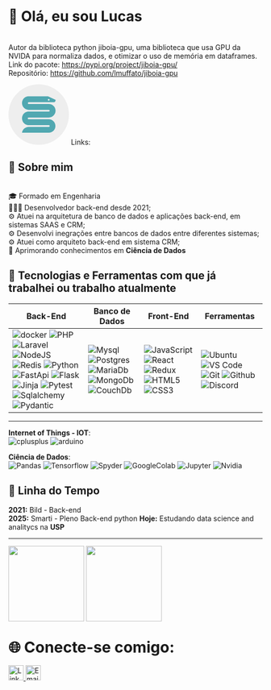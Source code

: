 <h1>👋 Olá, eu sou Lucas</h1>

<br>Autor da biblioteca python jiboia-gpu, uma biblioteca que usa GPU da NVIDA para normaliza dados, e otimizar o uso de memória em dataframes.
<br>Link do pacote: https://pypi.org/project/jiboia-gpu/
<br>Repositório: https://github.com/lmuffato/jiboia-gpu

<svg xmlns="http://www.w3.org/2000/svg" viewBox="0 0 254 254" width="120">
  <circle cx="127" cy="127" r="127" fill="#EEEEEE"/>
  <g transform="translate(127,127) scale(0.6) translate(-127,-127)">
    <path fill="#51A8B1" d="M197 148l-141 0c-2,0 -4,1 -5,3 -1,2 -1,4 0,6 1,2 3,3 5,3l141 0c26,0 47,21 47,47 0,26 -21,47 -47,47l-187 0c3,-23 23,-41 47,-41l141 0c3,0 6,-3 6,-6 0,-3 -3,-6 -6,-6l-141 0c-17,0 -32,-9 -41,-24 -8,-15 -8,-33 0,-47 8,-15 24,-24 41,-24l141 0c3,0 6,-3 6,-6 0,-3 -3,-6 -6,-6l-141 0c-17,0 -32,-9 -41,-24 -8,-15 -8,-33 0,-47 8,-15 24,-24 41,-24l135 0 53 25c1,7 -2,13 -8,17l-180 0c-2,0 -4,1 -5,3 -1,2 -1,4 0,6 1,2 3,3 5,3l141 0c26,0 47,21 47,47 0,26 -21,48 -47,48l-1 0zm6 -124c0,-3 -3,-6 -6,-6 -3,0 -6,3 -6,6 0,3 3,6 6,6 3,0 6,-3 6,-6z"/>
  </g>
</svg>
Links:

## 📖 Sobre mim
<br>🎓 Formado em Engenharia
<br>👨🏻‍💻 Desenvolvedor back-end desde 2021;
<br>⚙️ Atuei na arquitetura de banco de dados e aplicações back-end, em sistemas SAAS e CRM;
<br>⚙️ Desenvolvi inegrações entre bancos de dados entre diferentes sistemas;
<br>⚙️ Atuei como arquiteto back-end em sistema CRM;
<br>🚀 Aprimorando conhecimentos em **Ciência de Dados**

## 🚀 Tecnologias e Ferramentas com que já trabalhei ou trabalho atualmente

| **Back-End** |  **Banco de Dados** | **Front-End** | **Ferramentas** |
|--------------|---------------|---------------|---------------|
| ![docker](https://img.shields.io/badge/docker-2496ED?style=for-the-badge&logo=docker&logoColor=white) ![PHP](https://img.shields.io/badge/php-777BB4?style=for-the-badge&logo=php&logoColor=white) ![Laravel](https://img.shields.io/badge/laravel-FF2D20?style=for-the-badge&logo=laravel&logoColor=white) ![NodeJS](https://img.shields.io/badge/nodeJS-5FA04E?style=for-the-badge&logo=nodedotjs&logoColor=white) ![Redis](https://img.shields.io/badge/redis-FF4438?style=for-the-badge&logo=redis&logoColor=white) ![Python](https://img.shields.io/badge/python-3776AB?style=for-the-badge&logo=python&logoColor=white) ![FastApi](https://img.shields.io/badge/fastapi-009688?style=for-the-badge&logo=fastapi&logoColor=white) ![Flask](https://img.shields.io/badge/flask-3BABC3?style=for-the-badge&logo=flask&logoColor=white) ![Jinja](https://img.shields.io/badge/jinja-7E0C1B?style=for-the-badge&logo=jinja&logoColor=white) ![Pytest](https://img.shields.io/badge/pytest-0A9EDC?style=for-the-badge&logo=pytest&logoColor=white) ![Sqlalchemy](https://img.shields.io/badge/sqlalchemy-D71F00?style=for-the-badge&logo=sqlalchemy&logoColor=white) ![Pydantic](https://img.shields.io/badge/pydantic-E92063?style=for-the-badge&logo=pydantic&logoColor=white) | ![Mysql](https://img.shields.io/badge/mysql-4479A1?style=for-the-badge&logo=mysql&logoColor=white) ![Postgres](https://img.shields.io/badge/postgresql-4169E1?style=for-the-badge&logo=postgresql&logoColor=white) ![MariaDb](https://img.shields.io/badge/mariadb-003545?style=for-the-badge&logo=mariadb&logoColor=white) ![MongoDb](https://img.shields.io/badge/mongodb-47A248?style=for-the-badge&logo=mongodb&logoColor=white) ![CouchDb](https://img.shields.io/badge/couchdb-E42528?style=for-the-badge&logo=apachecouchdb&logoColor=white) | ![JavaScript](https://img.shields.io/badge/javascript-F7DF1E?style=for-the-badge&logo=javascript&logoColor=white) ![React](https://img.shields.io/badge/react-61DAFB?style=for-the-badge&logo=react&logoColor=white) ![Redux](https://img.shields.io/badge/redux-764ABC?style=for-the-badge&logo=redux&logoColor=white) ![HTML5](https://img.shields.io/badge/HTML5-E34F26?style=for-the-badge&logo=html5&logoColor=white) ![CSS3](https://img.shields.io/badge/CSS3-1572B6?style=for-the-badge&logo=css3&logoColor=white) | ![Ubuntu](https://img.shields.io/badge/ubuntu-E95420?style=for-the-badge&logo=ubuntu&logoColor=white) ![VS Code](https://img.shields.io/badge/VS_Code-007ACC?style=for-the-badge&logo=visual-studio-code&logoColor=white) ![Git](https://img.shields.io/badge/Git-F05033?style=for-the-badge&logo=git&logoColor=white) ![Github](https://img.shields.io/badge/Github-181717?style=for-the-badge&logo=github&logoColor=white) ![Discord](https://img.shields.io/badge/discord-5865F2?style=for-the-badge&logo=discord&logoColor=white) |
---

**Internet of Things - IOT**:</br>
 ![cplusplus](https://img.shields.io/badge/CPP-00599C?style=for-the-badge&logo=cplusplus&logoColor=white) ![arduino](https://img.shields.io/badge/arduino-00878F?style=for-the-badge&logo=arduino&logoColor=white)


**Ciência de Dados**:</br>
 ![Pandas](https://img.shields.io/badge/pandas-150458?style=for-the-badge&logo=pandas&logoColor=white)
 ![Tensorflow](https://img.shields.io/badge/tensorflow-FF6F00?style=for-the-badge&logo=tensorflow&logoColor=white)
 ![Spyder](https://img.shields.io/badge/spyder-8C0000?style=for-the-badge&logo=spyderide&logoColor=white)
 ![GoogleColab](https://img.shields.io/badge/googlecolab-F9AB00?style=for-the-badge&logo=googlecolab&logoColor=white)
 ![Jupyter](https://img.shields.io/badge/jupyter-F37626?style=for-the-badge&logo=jupyter&logoColor=white) 
 ![Nvidia](https://img.shields.io/badge/nvidia-76B900?style=for-the-badge&logo=nvidia&logoColor=white)

## 📅 Linha do Tempo

**2021:** Bild - Back-end  
**2025:** Smarti - Pleno Back-end python
**Hoje:** Estudando data science and analitycs na **USP**

---
<span>
<img src='https://github-readme-stats.vercel.app/api/top-langs/?username=lmuffato&layout=compact&theme=dracula&show' height="150">
<img src='https://github-readme-stats.vercel.app/api?username=lmuffato&theme=dracula&show_icons=true' height="150">
<span/>

## <span style="font-size: 30px;">🌐 Conecte-se comigo:</span>

<a href="https://www.linkedin.com/in/lucasmuffato/">
  <img src="https://img.shields.io/badge/LinkedIn-282C34?logo=linkedin&logoColor=0077B5" alt="LinkedIn" height="30" />
</a>
<a href="mailto:lmiremuffato@gmail.com">
  <img src="https://img.shields.io/badge/Email-282C34?logo=gmail&logoColor=EA4335" alt="Email" height="30" />
</a>
